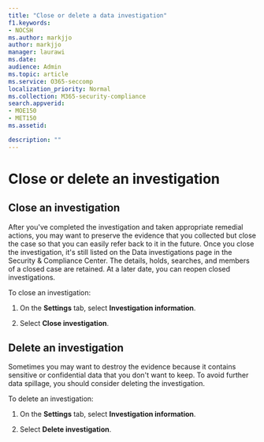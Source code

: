 ```yaml
---
title: "Close or delete a data investigation"
f1.keywords:
- NOCSH
ms.author: markjjo
author: markjjo
manager: laurawi
ms.date: 
audience: Admin
ms.topic: article
ms.service: O365-seccomp
localization_priority: Normal
ms.collection: M365-security-compliance 
search.appverid: 
- MOE150
- MET150
ms.assetid: 

description: ""
---
```


# Close or delete an investigation

## Close an investigation

 After you've completed the investigation and taken appropriate remedial actions, you may want to preserve the evidence that you collected but close the case so that you can easily refer back to it in the future. Once you close the investigation, it's still listed on the Data investigations page in the Security & Compliance Center. The details, holds, searches, and members of a closed case are retained. At a later date, you can reopen closed investigations.

To close an investigation:

1. On the **Settings** tab, select **Investigation information**.

2. Select  **Close investigation**. 


## Delete an investigation

Sometimes you may want to destroy the evidence because it contains sensitive or confidential data that you don't want to keep. To avoid further data spillage, you should consider deleting the investigation.

To delete an investigation:

1. On the **Settings** tab, select **Investigation information**.

2. Select **Delete investigation**. 
